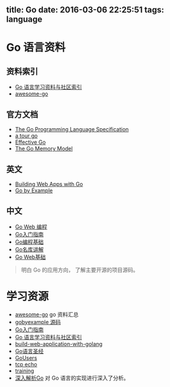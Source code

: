 title: Go
date: 2016-03-06 22:25:51
tags: language
---

# Go 语言资料

## 资料索引
* [Go 语言学习资料与社区索引](https://github.com/Unknwon/go-study-index)
* [awesome-go](https://github.com/avelino/awesome-go)

## 官方文档
* [The Go Programming Language Specification](https://golang.org/ref/spec)
* [a tour go](https://tour.golang.org/list)
* [Effective Go](https://golang.org/doc/effective_go.html)
* [The Go Memory Model](https://golang.org/ref/mem)

## 英文
* [Building Web Apps with Go](https://codegangsta.gitbooks.io/building-web-apps-with-go/content/)
* [Go by Example](https://gobyexample.com/)

## 中文
* [Go Web 编程](https://astaxie.gitbooks.io/build-web-application-with-golang/content/zh/)
* [Go入门指南](https://github.com/Unknwon/the-way-to-go_ZH_CN)
* [Go编程基础](https://github.com/Unknwon/go-fundamental-programming)
* [Go名库讲解](https://github.com/Unknwon/go-rock-libraries-showcases)
* [Go Web基础](https://github.com/Unknwon/go-web-foundation)

> 明白 Go 的应用方向， 了解主要开源的项目源码。

# 学习资源

* [awesome-go](https://github.com/avelino/awesome-go) go 资料汇总
* [gobyexample 源码](https://github.com/mmcgrana/gobyexample)
* [Go入门指南](https://github.com/Unknwon/the-way-to-go_ZH_CN/blob/master/eBook/directory.md)
* [Go 语言学习资料与社区索引](https://github.com/Unknwon/go-study-index)
* [build-web-application-with-golang](https://github.com/astaxie/build-web-application-with-golang)
* [Go语言圣经](http://docs.ruanjiadeng.com/gopl-zh/index.html)
* [GoUsers](https://github.com/golang/go/wiki/GoUsers)
* [tcp echo](https://www.gitbook.com/book/victoriest/golang-tcp-server/details)
* [training](https://github.com/go-training/training)
* [深入解析Go](https://www.gitbook.com/book/tiancaiamao/go-internals) 对 Go 语言的实现进行深入了分析。